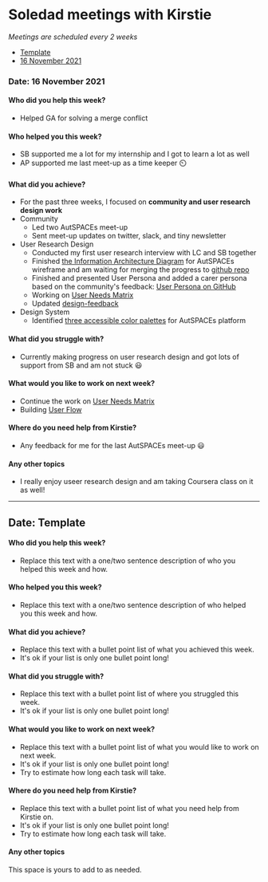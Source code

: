 # Soledad meetings with Kirstie

*Meetings are scheduled every 2 weeks*

* [Template](#date-template)
* [16 November 2021](#date-16-November-2021)

### Date: 16 November 2021
#### Who did you help this week?
* Helped GA for solving a merge conflict

#### Who helped you this week?
* SB supported me a lot for my internship and I got to learn a lot as well
* AP supported me last meet-up as a time keeper :timer_clock: 

#### What did you achieve?
* For the past three weeks, I focused on **community and user research design work**
* Community
    * Led two AutSPACEs meet-up
    * Sent meet-up updates on twitter, slack, and tiny newsletter 
* User Research Design
     * Conducted my first user research interview with LC and SB together
    * Finished [the Information Architecture Diagram](https://viewer.diagrams.net/?tags=%7B%7D&highlight=0000ff&edit=_blank&layers=1&nav=1&title=IA_AutSPACEs.drawio#Uhttps%3A%2F%2Fdrive.google.com%2Fuc%3Fid%3D1THiziivGBr89J5x9oJahXuHtL7iib8J1%26export%3Ddownload) for AutSPACEs wireframe and am  waiting for merging the progress to [github repo ](https://github.com/alan-turing-institute/AutisticaCitizenScience/pull/584)
    * Finished and presented User Persona and added a carer persona based on the community's feedback: [User Persona on GitHub](https://github.com/alan-turing-institute/AutisticaCitizenScience/tree/master/platform-designs/design-research/Personas)
    * Working on [User Needs Matrix](https://docs.google.com/spreadsheets/d/11vbZ0TYvY2qq-EgF5IHNowC4Mfksf_fekJ5rUXY4deM/edit#gid=0)
    * Updated [design-feedback](https://docs.google.com/presentation/d/1VTJbexcdFIkcNOYoW9C61iOVWgRw46ec08PSIv9flPs/edit#slide=id.gf192724d12_0_0)
* Design System
    * Identified [three accessible color palettes](https://docs.google.com/presentation/d/18_V4i4zlKcZWg7UTgsejTk0Bc8Xye33wApLhzC2Fwtc/edit#slide=id.p) for AutSPACEs platform 

#### What did you struggle with?
* Currently making progress on user research design and got lots of support from SB and am not stuck :smiley: 

#### What would you like to work on next week?
- Continue the work on [User Needs Matrix](https://docs.google.com/spreadsheets/d/11vbZ0TYvY2qq-EgF5IHNowC4Mfksf_fekJ5rUXY4deM/edit#gid=0)
- Building [User Flow](https://hackmd.io/ZH3drANbSVyQR2IUbmVj0Q) 
#### Where do you need help from Kirstie?
* Any feedback for me for the last AutSPACEs meet-up :smiley: 
#### Any other topics
* I really enjoy useer research design and am taking Coursera class on it as well! 

---
## Date: Template

#### Who did you help this week?

* Replace this text with a one/two sentence description of who you helped this week and how.

#### Who helped you this week?

* Replace this text with a one/two sentence description of who helped you this week and how.

#### What did you achieve?

* Replace this text with a bullet point list of what you achieved this week.
* It's ok if your list is only one bullet point long!

#### What did you struggle with?

* Replace this text with a bullet point list of where you struggled this week.
* It's ok if your list is only one bullet point long!

#### What would you like to work on next week?

* Replace this text with a bullet point list of what you would like to work on next week.
* It's ok if your list is only one bullet point long!
* Try to estimate how long each task will take.

#### Where do you need help from Kirstie?

* Replace this text with a bullet point list of what you need help from Kirstie on.
* It's ok if your list is only one bullet point long!
* Try to estimate how long each task will take.

#### Any other topics

This space is yours to add to as needed.
